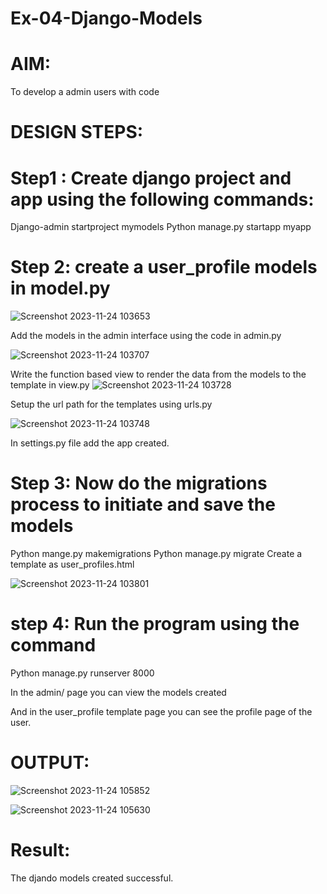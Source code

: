# Ex-04-Django-Models
# AIM:
To develop a admin users with code

# DESIGN STEPS:

# Step1 : Create django project and app using the following commands:

Django-admin startproject mymodels
Python manage.py startapp myapp

# Step 2: create a user_profile models in model.py

![Screenshot 2023-11-24 103653](https://github.com/sasintharparanthaman/ODD2023-WT-Ex-04-Django-Models/assets/145743219/441fc9fe-2142-4b3c-a9ee-662b6485dd03)


Add the models in the admin interface using the code in admin.py

![Screenshot 2023-11-24 103707](https://github.com/sasintharparanthaman/ODD2023-WT-Ex-04-Django-Models/assets/145743219/dc8d97dd-820a-4067-9666-a16f56e3bd6f)



Write the function based view to render the data from the models to the template in view.py
![Screenshot 2023-11-24 103728](https://github.com/sasintharparanthaman/ODD2023-WT-Ex-04-Django-Models/assets/145743219/341c3119-6283-4528-9ab7-f5886609f0e6)


Setup the url path for the templates using urls.py

![Screenshot 2023-11-24 103748](https://github.com/sasintharparanthaman/ODD2023-WT-Ex-04-Django-Models/assets/145743219/d3c304d0-5ad2-4d35-a4ed-a5d22e0a8ba2)


In settings.py file add the app created.

# Step 3: Now do the migrations process to initiate and save the models

Python mange.py makemigrations
Python manage.py migrate
Create a template as user_profiles.html

![Screenshot 2023-11-24 103801](https://github.com/sasintharparanthaman/ODD2023-WT-Ex-04-Django-Models/assets/145743219/80af8d59-3c97-4a91-93f9-159cd5893de5)


# step 4: Run the program using the command

Python manage.py runserver 8000

In the admin/ page you can view the models created

And  in the user_profile template page you can see the profile page of the user.

# OUTPUT:
![Screenshot 2023-11-24 105852](https://github.com/sasintharparanthaman/ODD2023-WT-Ex-04-Django-Models/assets/145743219/258beb93-46e2-43f0-a5a9-77ffe03c5fbf)

![Screenshot 2023-11-24 105630](https://github.com/sasintharparanthaman/ODD2023-WT-Ex-04-Django-Models/assets/145743219/4cd90ecd-8e02-4875-ac57-8e7db782be82)

# Result:
The djando models created successful.


